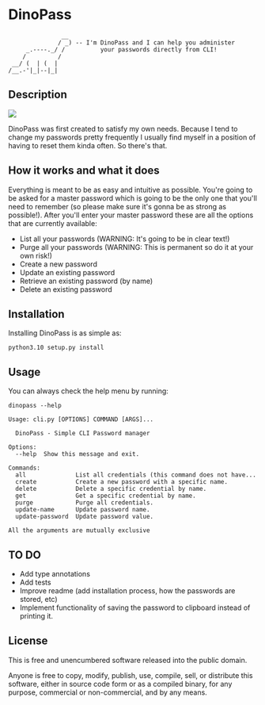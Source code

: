 DinoPass 
=======================

```
               __
              / _) -- I'm DinoPass and I can help you administer
     _.----._/ /          your passwords directly from CLI!
    /         /
 __/ (  | (  |
/__.-'|_|--|_|
```

## Description

![](dinopass.gif)

DinoPass was first created to satisfy my own needs. Because I tend to change my 
passwords pretty frequently I usually find myself in a position of having to reset 
them kinda often. So there's that. 


## How it works and what it does

Everything is meant to be as easy and intuitive as possible. You're going to be asked
for a master password which is going to be the only one that you'll need to remember
(so please make sure it's gonna be as strong as possible!). After you'll enter your
master password these are all the options that are currently available:

* List all your passwords  (WARNING: It's going to be in clear text!)
* Purge all your passwords (WARNING: This is permanent so do it at your own risk!)
* Create a new password
* Update an existing password
* Retrieve an existing password (by name)
* Delete an existing password


## Installation

Installing DinoPass is as simple as:

```shell script
python3.10 setup.py install
```

## Usage

You can always check the help menu by running:

```shell script
dinopass --help

Usage: cli.py [OPTIONS] COMMAND [ARGS]...

  DinoPass - Simple CLI Password manager

Options:
  --help  Show this message and exit.

Commands:
  all              List all credentials (this command does not have...
  create           Create a new password with a specific name.
  delete           Delete a specific credential by name.
  get              Get a specific credential by name.
  purge            Purge all credentials.
  update-name      Update password name.
  update-password  Update password value.

All the arguments are mutually exclusive
```

## TO DO

* Add type annotations
* Add tests
* Improve readme (add installation process, how the passwords are stored, etc)
* Implement functionality of saving the password to clipboard instead
of printing it.

License
-------

This is free and unencumbered software released into the public domain.

Anyone is free to copy, modify, publish, use, compile, sell, or
distribute this software, either in source code form or as a compiled
binary, for any purpose, commercial or non-commercial, and by any means.